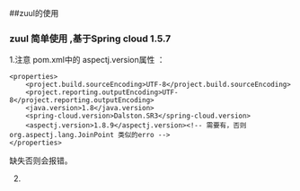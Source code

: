 ##zuul的使用 
  
  
### zuul 简单使用 ,基于Spring cloud 1.5.7  
  

1.注意 pom.xml中的  aspectj.version属性 ： 

	<properties>  
		<project.build.sourceEncoding>UTF-8</project.build.sourceEncoding>  
		<project.reporting.outputEncoding>UTF-8</project.reporting.outputEncoding>  
		<java.version>1.8</java.version>  
		<spring-cloud.version>Dalston.SR3</spring-cloud.version>  
		<aspectj.version>1.8.9</aspectj.version><!-- 需要有，否则 org.aspectj.lang.JoinPoint 类似的erro -->  
	</properties>  
   缺失否则会报错。  
   
2.